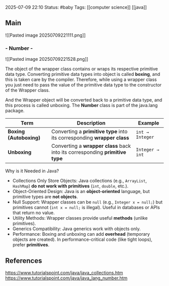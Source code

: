 2025-07-09 22:10
Status: #baby
Tags: [[computer science]] [[java]]
## Main

![[Pasted image 20250709221111.png]]

###  - Number -

![[Pasted image 20250709221528.png]]


The object of the wrapper class contains or wraps its respective primitive data type. Converting primitive data types into object is called **boxing**, and this is taken care by the compiler. Therefore, while using a wrapper class you just need to pass the value of the primitive data type to the constructor of the Wrapper class.

And the Wrapper object will be converted back to a primitive data type, and this process is called unboxing. The **Number** class is part of the java.lang package.

|Term|Description|Example|
|---|---|---|
|**Boxing (Autoboxing)**|Converting a **primitive type** into its corresponding **wrapper class**|`int → Integer`|
|**Unboxing**|Converting a **wrapper class** back into its corresponding **primitive type**|`Integer → int`|

Why is it Needed in Java?
- Collections Only Store Objects: Java collections (e.g., `ArrayList`, `HashMap`) **do not work with primitives** (`int`, `double`, etc.).
- Object-Oriented Design: Java is an **object-oriented** language, but primitive types are **not objects**.
- Null Support: Wrapper classes can be `null` (e.g., `Integer x = null;`) but primitives cannot (`int x = null;` is illegal). Useful in databases or APIs that return no value.
- Utility Methods: Wrapper classes provide useful **methods** (unlike primitives).
- Generics Compatibility: Java generics work with objects only.
- Performance: Boxing and unboxing can add **overhead** (temporary objects are created). In performance-critical code (like tight loops), prefer **primitives**.
## References
https://www.tutorialspoint.com/java/java_collections.htm
https://www.tutorialspoint.com/java/java_lang_number.htm